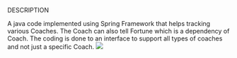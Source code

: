 DESCRIPTION

A java code implemented using Spring Framework that helps tracking various Coaches. The Coach can also tell Fortune which is a dependency of Coach. The coding is done to an interface to support all types of coaches and not just a specific Coach.
<img src= "https://github.com/shaleenarora4/coach_tracker_using_spring-/blob/master/yes.jpg" />
